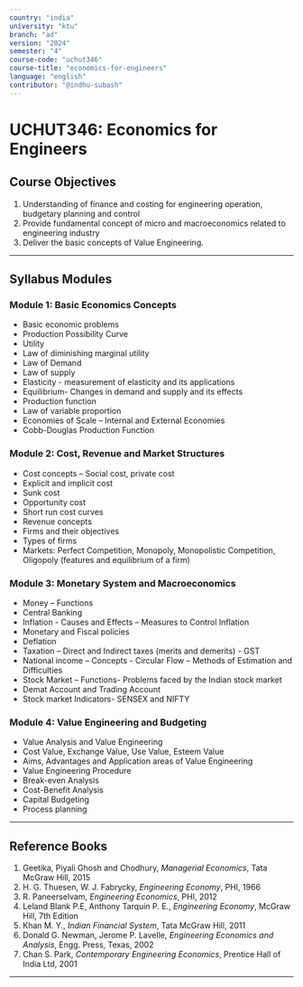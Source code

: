 ```yaml
---
country: "india"
university: "ktu"
branch: "ad" 
version: "2024"
semester: "4"
course-code: "uchut346"
course-title: "economics-for-engineers"
language: "english"
contributor: "@indhu-subash"
---
```


# UCHUT346: Economics for Engineers

## Course Objectives

1. Understanding of finance and costing for engineering operation, budgetary planning and control  
2. Provide fundamental concept of micro and macroeconomics related to engineering industry  
3. Deliver the basic concepts of Value Engineering.  

---

## Syllabus Modules

### Module 1: Basic Economics Concepts
- Basic economic problems  
- Production Possibility Curve  
- Utility  
- Law of diminishing marginal utility  
- Law of Demand  
- Law of supply  
- Elasticity - measurement of elasticity and its applications  
- Equilibrium- Changes in demand and supply and its effects  
- Production function  
- Law of variable proportion  
- Economies of Scale – Internal and External Economies  
- Cobb-Douglas Production Function  

### Module 2: Cost, Revenue and Market Structures
- Cost concepts – Social cost, private cost  
- Explicit and implicit cost  
- Sunk cost  
- Opportunity cost  
- Short run cost curves  
- Revenue concepts  
- Firms and their objectives  
- Types of firms  
- Markets: Perfect Competition, Monopoly, Monopolistic Competition, Oligopoly (features and equilibrium of a firm)  

### Module 3: Monetary System and Macroeconomics
- Money – Functions  
- Central Banking  
- Inflation - Causes and Effects – Measures to Control Inflation  
- Monetary and Fiscal policies  
- Deflation  
- Taxation – Direct and Indirect taxes (merits and demerits) - GST  
- National income – Concepts - Circular Flow – Methods of Estimation and Difficulties  
- Stock Market – Functions- Problems faced by the Indian stock market  
- Demat Account and Trading Account  
- Stock market Indicators- SENSEX and NIFTY  

### Module 4: Value Engineering and Budgeting
- Value Analysis and Value Engineering  
- Cost Value, Exchange Value, Use Value, Esteem Value  
- Aims, Advantages and Application areas of Value Engineering  
- Value Engineering Procedure  
- Break-even Analysis  
- Cost-Benefit Analysis  
- Capital Budgeting  
- Process planning  

---
## Reference Books

1. Geetika, Piyali Ghosh and Chodhury, *Managerial Economics*, Tata McGraw Hill, 2015  
2. H. G. Thuesen, W. J. Fabrycky, *Engineering Economy*, PHI, 1966  
3. R. Paneerselvam, *Engineering Economics*, PHI, 2012  
4. Leland Blank P.E, Anthony Tarquin P. E., *Engineering Economy*, McGraw Hill, 7th Edition  
5. Khan M. Y., *Indian Financial System*, Tata McGraw Hill, 2011  
6. Donald G. Newman, Jerome P. Lavelle, *Engineering Economics and Analysis*, Engg. Press, Texas, 2002  
7. Chan S. Park, *Contemporary Engineering Economics*, Prentice Hall of India Ltd, 2001  

---
